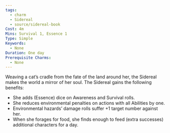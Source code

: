```yaml
---
tags:
  - charm
  - Sidereal
  - source/sidereal-book
Cost: 4m
Mins: Survival 1, Essence 1
Type: Simple
Keywords:
  - None
Duration: One day
Prerequisite Charms:
  - None
---
```

Weaving a cat’s cradle from the fate of the land around her, the Sidereal makes the world a mirror of her soul. The Sidereal gains the following benefits: 
-  She adds (Essence) dice on Awareness and Survival rolls. 
-  She reduces environmental penalties on actions with all Abilities by one. 
-  Environmental hazards’ damage rolls suffer +1 target number against her. 
-  When she forages for food, she finds enough to feed (extra successes) additional characters for a day.